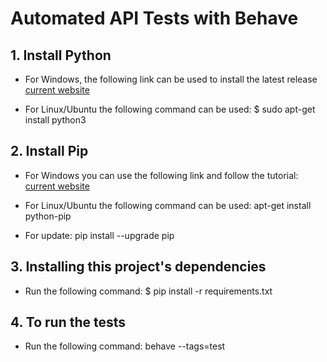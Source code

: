 # Automated API Tests with Behave

## 1. Install Python

* For Windows, the following link can be used to install the latest release [current website](https://www.python.org/downloads/windows/)

* For Linux/Ubuntu the following command can be used:
    $ sudo apt-get install python3

## 2. Install Pip

* For Windows you can use the following link and follow the tutorial:
    [current website](https://www.geeksforgeeks.org/how-to-install-pip-on-windows/)

* For Linux/Ubuntu the following command can be used:
    apt-get install python-pip

* For update:
    pip install --upgrade pip

## 3. Installing this project's dependencies

* Run the following command:
    $ pip install -r requirements.txt

## 4. To run the tests

* Run the following command:
    behave --tags=test



